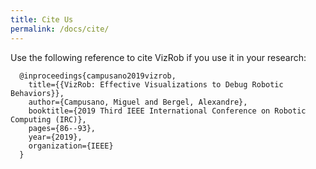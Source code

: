 ```yaml
---
title: Cite Us
permalink: /docs/cite/
---
```


Use the following reference to cite VizRob if you use it in your research:

```
  @inproceedings{campusano2019vizrob,
    title={{VizRob: Effective Visualizations to Debug Robotic Behaviors}},
    author={Campusano, Miguel and Bergel, Alexandre},
    booktitle={2019 Third IEEE International Conference on Robotic Computing (IRC)},
    pages={86--93},
    year={2019},
    organization={IEEE}
  }
```